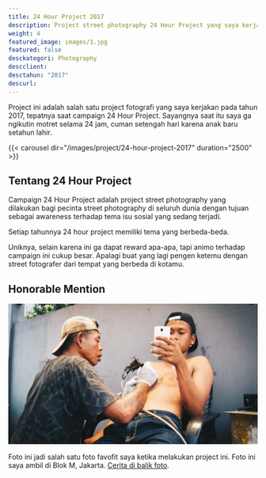```yaml
---
title: 24 Hour Project 2017
description: Project street photography 24 Hour Project yang saya kerjakan di tahun 2017.
weight: 4
featured_image: images/1.jpg
featured: false
desckategori: Photography
descclient: 
desctahun: "2017"
descurl:
---
```

Project ini adalah salah satu project fotografi yang saya kerjakan pada tahun 2017, tepatnya saat campaign 24 Hour Project. Sayangnya saat itu saya ga ngikutin motret selama 24 jam, cuman setengah hari karena anak baru setahun lahir.

{{< carousel dir="/images/project/24-hour-project-2017" duration="2500" >}}

## Tentang 24 Hour Project

Campaign 24 Hour Project adalah project street photography yang dilakukan bagi pecinta street photography di seluruh dunia dengan tujuan sebagai awareness terhadap tema isu sosial yang sedang terjadi.

Setiap tahunnya 24 hour project memiliki tema yang berbeda-beda.

Uniknya, selain karena ini ga dapat reward apa-apa, tapi animo terhadap campaign ini cukup besar. Apalagi buat yang lagi pengen ketemu dengan street fotografer dari tempat yang berbeda di kotamu.

## Honorable Mention

![Street Tattoo](images/2.jpg)

Foto ini jadi salah satu foto favofit saya ketika melakukan project ini. Foto ini saya ambil di Blok M, Jakarta. [Cerita di balik foto](/blog/24-hour-project-street-tattoo/).

